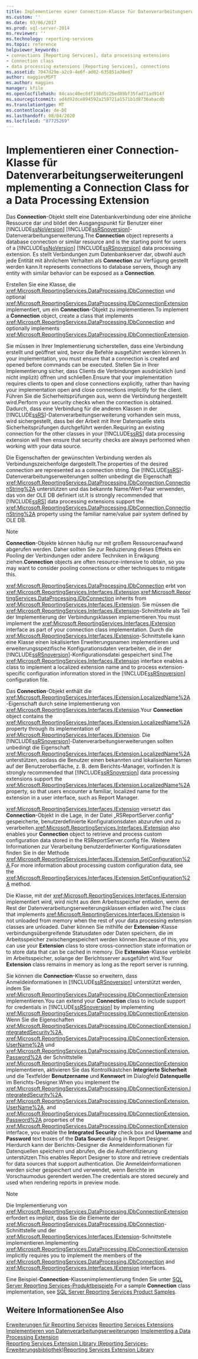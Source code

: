 ```yaml
---
title: Implementieren einer Connection-Klasse für Datenverarbeitungserweiterungen | Microsoft-Dokumentation
ms.custom: ''
ms.date: 03/06/2017
ms.prod: sql-server-2014
ms.reviewer: ''
ms.technology: reporting-services
ms.topic: reference
helpviewer_keywords:
- connections [Reporting Services], data processing extensions
- Connection class
- data processing extensions [Reporting Services], connections
ms.assetid: 7047d29e-a2c9-4e6f-ad02-635851a38ed7
author: maggiesMSFT
ms.author: maggies
manager: kfile
ms.openlocfilehash: 84caac40ec8df198d5c26ed89bf35fad71ad914f
ms.sourcegitcommit: ad4d92dce894592a259721a1571b1d8736abacdb
ms.translationtype: MT
ms.contentlocale: de-DE
ms.lasthandoff: 08/04/2020
ms.locfileid: "87725269"
---
```

# <a name="implementing-a-connection-class-for-a-data-processing-extension"></a><span data-ttu-id="29d0f-102">Implementieren einer Connection-Klasse für Datenverarbeitungserweiterungen</span><span class="sxs-lookup"><span data-stu-id="29d0f-102">Implementing a Connection Class for a Data Processing Extension</span></span>
  <span data-ttu-id="29d0f-103">Das **Connection**-Objekt stellt eine Datenbankverbindung oder eine ähnliche Ressource dar und bildet den Ausgangspunkt für Benutzer einer [!INCLUDE[ssNoVersion](../../../includes/ssnoversion-md.md)] [!INCLUDE[ssRSnoversion](../../../includes/ssrsnoversion-md.md)]-Datenverarbeitungserweiterung.</span><span class="sxs-lookup"><span data-stu-id="29d0f-103">The **Connection** object represents a database connection or similar resource and is the starting point for users of a [!INCLUDE[ssNoVersion](../../../includes/ssnoversion-md.md)] [!INCLUDE[ssRSnoversion](../../../includes/ssrsnoversion-md.md)] data processing extension.</span></span> <span data-ttu-id="29d0f-104">Es stellt Verbindungen zum Datenbankserver dar, obwohl auch jede Entität mit ähnlichem Verhalten als **Connection** zur Verfügung gestellt werden kann.</span><span class="sxs-lookup"><span data-stu-id="29d0f-104">It represents connections to database servers, though any entity with similar behavior can be exposed as a **Connection**.</span></span>  
  
 <span data-ttu-id="29d0f-105">Erstellen Sie eine Klasse, die <xref:Microsoft.ReportingServices.DataProcessing.IDbConnection> und optional <xref:Microsoft.ReportingServices.DataProcessing.IDbConnectionExtension> implementiert, um ein **Connection**-Objekt zu implementieren.</span><span class="sxs-lookup"><span data-stu-id="29d0f-105">To implement a **Connection** object, create a class that implements <xref:Microsoft.ReportingServices.DataProcessing.IDbConnection> and optionally implements <xref:Microsoft.ReportingServices.DataProcessing.IDbConnectionExtension>.</span></span>  
  
 <span data-ttu-id="29d0f-106">Sie müssen in Ihrer Implementierung sicherstellen, dass eine Verbindung erstellt und geöffnet wird, bevor die Befehle ausgeführt werden können.</span><span class="sxs-lookup"><span data-stu-id="29d0f-106">In your implementation, you must ensure that a connection is created and opened before commands can be executed.</span></span> <span data-ttu-id="29d0f-107">Stellen Sie in Ihrer Implementierung sicher, dass Clients die Verbindungen ausdrücklich (und nicht implizit) öffnen und schließen.</span><span class="sxs-lookup"><span data-stu-id="29d0f-107">Ensure that your implementation requires clients to open and close connections explicitly, rather than having your implementation open and close connections implicitly for the client.</span></span> <span data-ttu-id="29d0f-108">Führen Sie die Sicherheitsprüfungen aus, wenn die Verbindung hergestellt wird.</span><span class="sxs-lookup"><span data-stu-id="29d0f-108">Perform your security checks when the connection is obtained.</span></span> <span data-ttu-id="29d0f-109">Dadurch, dass eine Verbindung für die anderen Klassen in der [!INCLUDE[ssRS](../../../includes/ssrs.md)]-Datenverarbeitungserweiterung vorhanden sein muss, wird sichergestellt, dass bei der Arbeit mit Ihrer Datenquelle stets Sicherheitsprüfungen durchgeführt werden.</span><span class="sxs-lookup"><span data-stu-id="29d0f-109">Requiring an existing connection for the other classes in your [!INCLUDE[ssRS](../../../includes/ssrs.md)] data processing extension will then ensure that security checks are always performed when working with your data source.</span></span>  
  
 <span data-ttu-id="29d0f-110">Die Eigenschaften der gewünschten Verbindung werden als Verbindungszeichenfolge dargestellt.</span><span class="sxs-lookup"><span data-stu-id="29d0f-110">The properties of the desired connection are represented as a connection string.</span></span> <span data-ttu-id="29d0f-111">Die [!INCLUDE[ssRS](../../../includes/ssrs.md)]-Datenverarbeitungserweiterungen sollten unbedingt die Eigenschaft <xref:Microsoft.ReportingServices.DataProcessing.IDbConnection.ConnectionString%2A> unterstützen und das bekannte Name/Wert-Paar verwenden, das von der OLE DB definiert ist.</span><span class="sxs-lookup"><span data-stu-id="29d0f-111">It is strongly recommended that [!INCLUDE[ssRS](../../../includes/ssrs.md)] data processing extensions support the <xref:Microsoft.ReportingServices.DataProcessing.IDbConnection.ConnectionString%2A> property using the familiar name/value pair system defined by OLE DB.</span></span>  
  
> [!NOTE]  
>  <span data-ttu-id="29d0f-112">**Connection**-Objekte können häufig nur mit großem Ressourcenaufwand abgerufen werden. Daher sollten Sie zur Reduzierung dieses Effekts ein Pooling der Verbindungen oder andere Techniken in Erwägung ziehen.</span><span class="sxs-lookup"><span data-stu-id="29d0f-112">**Connection** objects are often resource-intensive to obtain, so you may want to consider pooling connections or other techniques to mitigate this.</span></span>  
  
 <span data-ttu-id="29d0f-113"><xref:Microsoft.ReportingServices.DataProcessing.IDbConnection> erbt von <xref:Microsoft.ReportingServices.Interfaces.IExtension>.</span><span class="sxs-lookup"><span data-stu-id="29d0f-113"><xref:Microsoft.ReportingServices.DataProcessing.IDbConnection> inherits from <xref:Microsoft.ReportingServices.Interfaces.IExtension>.</span></span> <span data-ttu-id="29d0f-114">Sie müssen die <xref:Microsoft.ReportingServices.Interfaces.IExtension>-Schnittstelle als Teil der Implementierung der Verbindungsklassen implementieren.</span><span class="sxs-lookup"><span data-stu-id="29d0f-114">You must implement the <xref:Microsoft.ReportingServices.Interfaces.IExtension> interface as part of your connection class implementation.</span></span> <span data-ttu-id="29d0f-115">Durch die <xref:Microsoft.ReportingServices.Interfaces.IExtension>-Schnittstelle kann eine Klasse einen lokalisierten Erweiterungsnamen implementieren und erweiterungsspezifische Konfigurationsdaten verarbeiten, die in der [!INCLUDE[ssRSnoversion](../../../includes/ssrsnoversion-md.md)]-Konfigurationsdatei gespeichert sind.</span><span class="sxs-lookup"><span data-stu-id="29d0f-115">The <xref:Microsoft.ReportingServices.Interfaces.IExtension> interface enables a class to implement a localized extension name and to process extension-specific configuration information stored in the [!INCLUDE[ssRSnoversion](../../../includes/ssrsnoversion-md.md)] configuration file.</span></span>  
  
 <span data-ttu-id="29d0f-116">Das **Connection**-Objekt enthält die <xref:Microsoft.ReportingServices.Interfaces.IExtension.LocalizedName%2A>-Eigenschaft durch seine Implementierung von <xref:Microsoft.ReportingServices.Interfaces.IExtension>.</span><span class="sxs-lookup"><span data-stu-id="29d0f-116">Your **Connection** object contains the <xref:Microsoft.ReportingServices.Interfaces.IExtension.LocalizedName%2A> property through its implementation of <xref:Microsoft.ReportingServices.Interfaces.IExtension>.</span></span> <span data-ttu-id="29d0f-117">Die [!INCLUDE[ssRSnoversion](../../../includes/ssrsnoversion-md.md)]-Datenverarbeitungserweiterungen sollten unbedingt die Eigenschaft <xref:Microsoft.ReportingServices.Interfaces.IExtension.LocalizedName%2A> unterstützen, sodass die Benutzer einen bekannten und lokalisierten Namen auf der Benutzeroberfläche, z. B. dem Berichts-Manager, vorfinden.</span><span class="sxs-lookup"><span data-stu-id="29d0f-117">It is strongly recommended that [!INCLUDE[ssRSnoversion](../../../includes/ssrsnoversion-md.md)] data processing extensions support the <xref:Microsoft.ReportingServices.Interfaces.IExtension.LocalizedName%2A> property, so that users encounter a familiar, localized name for the extension in a user interface, such as Report Manager.</span></span>  
  
 <span data-ttu-id="29d0f-118"><xref:Microsoft.ReportingServices.Interfaces.IExtension> versetzt das **Connection**-Objekt in die Lage, in der Datei „RSReportServer.config“ gespeicherte, benutzerdefinierte Konfigurationsdaten abzurufen und zu verarbeiten.</span><span class="sxs-lookup"><span data-stu-id="29d0f-118"><xref:Microsoft.ReportingServices.Interfaces.IExtension> also enables your **Connection** object to retrieve and process custom configuration data stored in the RSReportServer.config file.</span></span> <span data-ttu-id="29d0f-119">Weitere Informationen zur Verarbeitung benutzerdefinierter Konfigurationsdaten finden Sie in der Methode <xref:Microsoft.ReportingServices.Interfaces.IExtension.SetConfiguration%2A>.</span><span class="sxs-lookup"><span data-stu-id="29d0f-119">For more information about processing custom configuration data, see the <xref:Microsoft.ReportingServices.Interfaces.IExtension.SetConfiguration%2A> method.</span></span>  
  
 <span data-ttu-id="29d0f-120">Die Klasse, mit der <xref:Microsoft.ReportingServices.Interfaces.IExtension> implementiert wird, wird nicht aus dem Arbeitsspeicher entladen, wenn der Rest der Datenverarbeitungserweiterungsklassen entladen wird.</span><span class="sxs-lookup"><span data-stu-id="29d0f-120">The class that implements <xref:Microsoft.ReportingServices.Interfaces.IExtension> is not unloaded from memory when the rest of your data processing extension classes are unloaded.</span></span> <span data-ttu-id="29d0f-121">Daher können Sie mithilfe der **Extension**-Klasse verbindungsübergreifende Statusdaten oder Daten speichern, die im Arbeitsspeicher zwischengespeichert werden können.</span><span class="sxs-lookup"><span data-stu-id="29d0f-121">Because of this, you can use your **Extension** class to store cross-connection state information or to store data that can be cached in memory.</span></span> <span data-ttu-id="29d0f-122">Die **Extension**-Klasse verbleibt im Arbeitsspeicher, solange der Berichtsserver ausgeführt wird.</span><span class="sxs-lookup"><span data-stu-id="29d0f-122">Your **Extension** class remains in memory as long as the report server is running.</span></span>  
  
 <span data-ttu-id="29d0f-123">Sie können die **Connection**-Klasse so erweitern, dass Anmeldeinformationen in [!INCLUDE[ssRSnoversion](../../../includes/ssrsnoversion-md.md)] unterstützt werden, indem Sie <xref:Microsoft.ReportingServices.DataProcessing.IDbConnectionExtension> implementieren.</span><span class="sxs-lookup"><span data-stu-id="29d0f-123">You can extend your **Connection** class to include support for credentials in [!INCLUDE[ssRSnoversion](../../../includes/ssrsnoversion-md.md)] by implementing <xref:Microsoft.ReportingServices.DataProcessing.IDbConnectionExtension>.</span></span> <span data-ttu-id="29d0f-124">Wenn Sie die Eigenschaften <xref:Microsoft.ReportingServices.DataProcessing.IDbConnectionExtension.IntegratedSecurity%2A>, <xref:Microsoft.ReportingServices.DataProcessing.IDbConnectionExtension.UserName%2A> und <xref:Microsoft.ReportingServices.DataProcessing.IDbConnectionExtension.Password%2A> der Schnittstelle <xref:Microsoft.ReportingServices.DataProcessing.IDbConnectionExtension> implementieren, aktivieren Sie das Kontrollkästchen **Integrierte Sicherheit** und die Textfelder **Benutzername** und **Kennwort** im Dialogfeld **Datenquelle** im Berichts-Designer.</span><span class="sxs-lookup"><span data-stu-id="29d0f-124">When you implement the <xref:Microsoft.ReportingServices.DataProcessing.IDbConnectionExtension.IntegratedSecurity%2A>, <xref:Microsoft.ReportingServices.DataProcessing.IDbConnectionExtension.UserName%2A>, and <xref:Microsoft.ReportingServices.DataProcessing.IDbConnectionExtension.Password%2A> properties of the <xref:Microsoft.ReportingServices.DataProcessing.IDbConnectionExtension> interface, you enable the **Integrated Security** check box and **Username** and **Password** text boxes of the **Data Source** dialog in Report Designer.</span></span> <span data-ttu-id="29d0f-125">Hierdurch kann der Berichts-Designer die Anmeldeinformationen für Datenquellen speichern und abrufen, die die Authentifizierung unterstützen.</span><span class="sxs-lookup"><span data-stu-id="29d0f-125">This enables Report Designer to store and retrieve credentials for data sources that support authentication.</span></span> <span data-ttu-id="29d0f-126">Die Anmeldeinformationen werden sicher gespeichert und verwendet, wenn Berichte im Vorschaumodus gerendert werden.</span><span class="sxs-lookup"><span data-stu-id="29d0f-126">The credentials are stored securely and used when rendering reports in preview mode.</span></span>  
  
> [!NOTE]  
>  <span data-ttu-id="29d0f-127">Die Implementierung von <xref:Microsoft.ReportingServices.DataProcessing.IDbConnectionExtension> erfordert es implizit, dass Sie die Elemente der <xref:Microsoft.ReportingServices.DataProcessing.IDbConnection>-Schnittstelle und der <xref:Microsoft.ReportingServices.Interfaces.IExtension>-Schnittstelle implementieren.</span><span class="sxs-lookup"><span data-stu-id="29d0f-127">Implementing <xref:Microsoft.ReportingServices.DataProcessing.IDbConnectionExtension> implicitly requires you to implement the members of the <xref:Microsoft.ReportingServices.DataProcessing.IDbConnection> and <xref:Microsoft.ReportingServices.Interfaces.IExtension> interfaces.</span></span>  
>   
>  <span data-ttu-id="29d0f-128">Eine Beispiel-**Connection**-Klassenimplementierung finden Sie unter [SQL Server Reporting Services-Produktbeispiele](https://go.microsoft.com/fwlink/?LinkId=177889).</span><span class="sxs-lookup"><span data-stu-id="29d0f-128">For a sample **Connection** class implementation, see [SQL Server Reporting Services Product Samples](https://go.microsoft.com/fwlink/?LinkId=177889).</span></span>  
  
## <a name="see-also"></a><span data-ttu-id="29d0f-129">Weitere Informationen</span><span class="sxs-lookup"><span data-stu-id="29d0f-129">See Also</span></span>  
 <span data-ttu-id="29d0f-130">[Erweiterungen für Reporting Services](../reporting-services-extensions.md) </span><span class="sxs-lookup"><span data-stu-id="29d0f-130">[Reporting Services Extensions](../reporting-services-extensions.md) </span></span>  
 <span data-ttu-id="29d0f-131">[Implementieren von Datenverarbeitungserweiterungen](implementing-a-data-processing-extension.md) </span><span class="sxs-lookup"><span data-stu-id="29d0f-131">[Implementing a Data Processing Extension](implementing-a-data-processing-extension.md) </span></span>  
 [<span data-ttu-id="29d0f-132">Reporting Services Extension Library (Reporting Services-Erweiterungsbibliothek)</span><span class="sxs-lookup"><span data-stu-id="29d0f-132">Reporting Services Extension Library</span></span>](../reporting-services-extension-library.md)  
  
  
